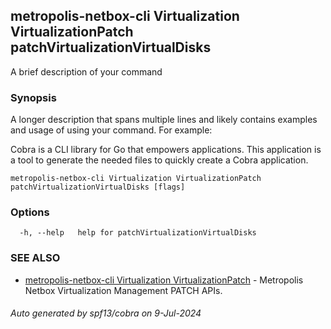 ## metropolis-netbox-cli Virtualization VirtualizationPatch patchVirtualizationVirtualDisks

A brief description of your command

### Synopsis

A longer description that spans multiple lines and likely contains examples
and usage of using your command. For example:

Cobra is a CLI library for Go that empowers applications.
This application is a tool to generate the needed files
to quickly create a Cobra application.

```
metropolis-netbox-cli Virtualization VirtualizationPatch patchVirtualizationVirtualDisks [flags]
```

### Options

```
  -h, --help   help for patchVirtualizationVirtualDisks
```

### SEE ALSO

* [metropolis-netbox-cli Virtualization VirtualizationPatch]()	 - Metropolis Netbox Virtualization Management PATCH APIs.

###### Auto generated by spf13/cobra on 9-Jul-2024
